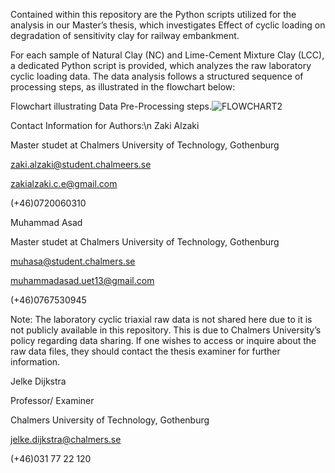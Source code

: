 

Contained within this repository are the Python scripts utilized for the analysis in our Master’s thesis, which investigates Effect of cyclic loading on degradation of sensitivity clay for railway embankment.

For each sample of Natural Clay (NC) and Lime-Cement Mixture Clay (LCC), a dedicated Python script is provided, which analyzes the raw laboratory cyclic loading data. The data analysis follows a structured sequence of processing steps, as illustrated in the flowchart below:

Flowchart illustrating Data Pre-Processing steps.![FLOWCHART2](https://github.com/ZakiAlzaki01/Thesis2024_cyclicloading/assets/96828893/34a1da42-2315-4f4f-9c01-dbefe57bfc12)


Contact Information for Authors:\n
Zaki Alzaki

Master studet at Chalmers University of Technology, Gothenburg 

zaki.alzaki@student.chalmeers.se

zakialzaki.c.e@gmail.com

(+46)0720060310


Muhammad Asad

Master studet at Chalmers University of Technology, Gothenburg

muhasa@student.chalmers.se

muhammadasad.uet13@gmail.com

(+46)0767530945



Note:
The laboratory cyclic triaxial raw data is not shared here due to it is not publicly available in this repository. This is due to Chalmers University’s policy regarding data sharing. If one wishes to access or inquire about the raw data files, they should contact the thesis examiner for further information.

Jelke Dijkstra 

Professor/ Examiner 

Chalmers University of Technology, Gothenburg  

jelke.dijkstra@chalmers.se    

(+46)031 77 22 120

